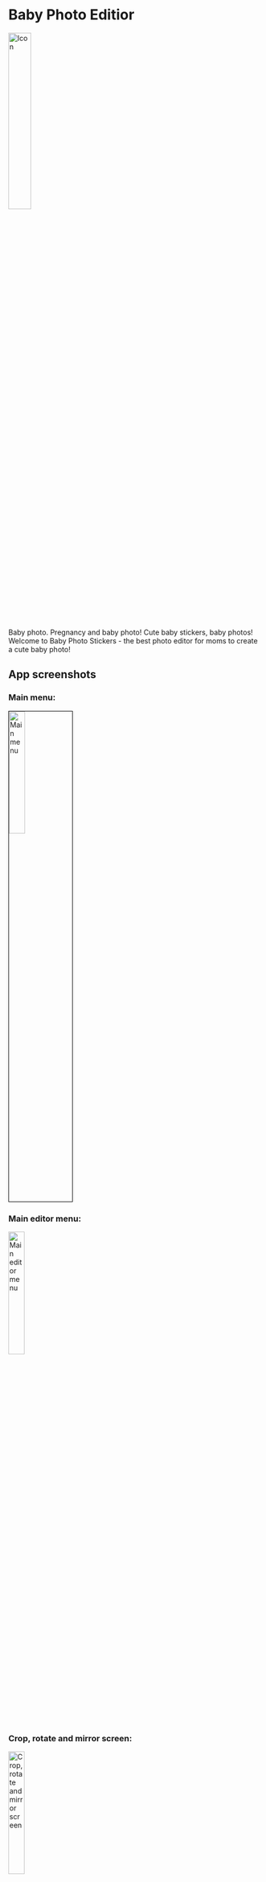 # Baby Photo Editior
<img alt="Icon" src="https://i.pinimg.com/474x/6d/29/61/6d296188007f7853be9744945b9ee16e.jpg" width="30%">

Baby photo. Pregnancy and baby photo! Cute baby stickers, baby photos!
Welcome to Baby Photo Stickers - the best photo editor for moms to create a cute baby photo!

## App screenshots

### Main menu: 
<img alt="Main menu" src="https://i.pinimg.com/236x/57/c0/1f/57c01fe6f4cda9b1d76564cd0cc85297.jpg" width="25%" style="border: 1px solid black">

### Main editor menu: 
<img alt="Main editor menu" src="https://i.pinimg.com/474x/08/f0/35/08f035f728652756dad28e61fdf6768e.jpg" width="25%">

### Crop, rotate and mirror screen: 
<img alt="Crop, rotate and mirror screen" src="https://i.pinimg.com/236x/57/c0/1f/57c01fe6f4cda9b1d76564cd0cc85297.jpg" width="25%">

### Stickers list screen: 
<img alt="Stickers list screen" src="https://i.pinimg.com/474x/d1/80/eb/d180eb2f0ad66aeaada7c91068e6a6d9.jpg" width="25%">

### Text editor: 
<img alt="Text editor" src="https://i.pinimg.com/236x/e9/0d/e7/e90de7434a2223842aa7d520cf3e69a2.jpg" width="25%">

### Filters presets screen: 
<img alt="Filters presets screen" src="https://i.pinimg.com/236x/32/7c/b8/327cb8af16eda7efe84ab3dca179cd2c.jpg" width="25%">

